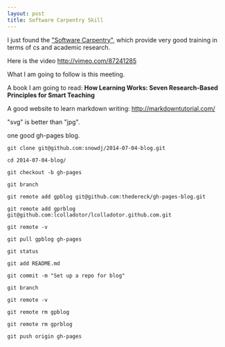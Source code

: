 ```yaml
---
layout: post
title: Software Carpentry Skill
---
```

I just found the ["Software Carpentry"](https://github.com/swcarpentry), which provide very good training in terms of cs and academic research.

Here is the video http://vimeo.com/87241285


What I am going to follow is this meeting.  

A book I am going to read: __How Learning Works: Seven Research-Based Principles for Smart Teaching__

A good website to learn markdown writing: http://markdowntutorial.com/

"svg" is better than "jpg". 

one good gh-pages blog.
~~~
git clone git@github.com:snowdj/2014-07-04-blog.git

cd 2014-07-04-blog/

git checkout -b gh-pages

git branch

git remote add gpblog git@github.com:thedereck/gh-pages-blog.git

git remote add gprblog git@github.com:lcolladotor/lcolladotor.github.com.git

git remote -v

git pull gpblog gh-pages

git status

git add README.md

git commit -m "Set up a repo for blog"

git branch

git remote -v

git remote rm gpblog

git remote rm gprblog

git push origin gh-pages

~~~